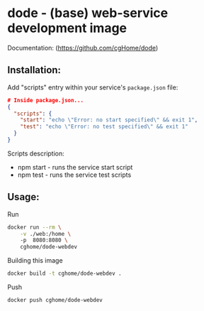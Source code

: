 # dode - (base) web-service development image

Documentation: (https://github.com/cgHome/dode)  

## Installation:

Add "scripts" entry within your service's `package.json` file:
```json
# Inside package.json...
{
  "scripts": {
    "start": "echo \"Error: no start specified\" && exit 1",
    "test": "echo \"Error: no test specified\" && exit 1"
  }
}
```
Scripts description:

+ npm start - runs the service start script
+ npm test - runs the service test scripts

## Usage:

Run
```sh
docker run --rm \
    -v ./web:/home \  
    -p  8080:8080 \
    cghome/dode-webdev
```
Building this image
```sh
docker build -t cghome/dode-webdev .
```
Push
```sh
docker push cghome/dode-webdev 
```